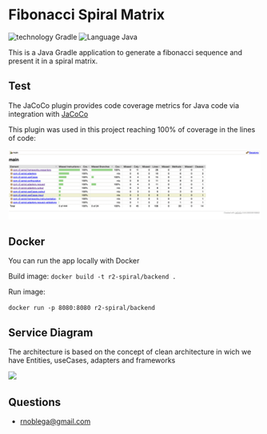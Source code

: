 
# Fibonacci Spiral Matrix

![technology Gradle](https://img.shields.io/badge/technology-Gradle-blue.svg)
![Language Java](https://img.shields.io/badge/Language-Java8-brightgreen.svg)

This is a Java Gradle application to generate a fibonacci sequence and present it in a spiral matrix.


## Test

The JaCoCo plugin provides code coverage metrics for Java code via integration with [JaCoCo](https://docs.gradle.org/current/userguide/jacoco_plugin.html)

This plugin was used in this project reaching 100% of coverage in the lines of code:

![](static/test_coverage.png)

## Docker

You can run the app locally with Docker

Build image:
```docker build -t r2-spiral/backend .```

Run image:

```docker run -p 8080:8080 r2-spiral/backend```


## Service Diagram

The architecture is based on the concept of clean architecture in wich we have Entities, useCases, adapters and frameworks

![](static/ServiceDiagram.jpeg)


## Questions

* [rnoblega@gmail.com](rnoblega@gmail.com)
